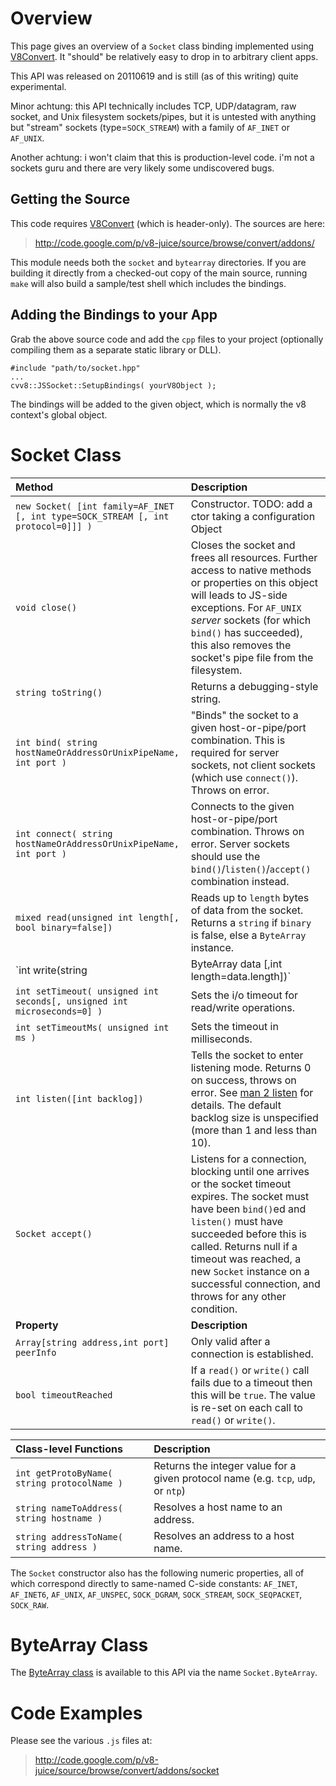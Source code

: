 

# Overview #

This page gives an overview of a `Socket` class binding implemented using [V8Convert](V8Convert.md). It "should" be relatively easy to drop in to arbitrary client apps.

This API was released on 20110619 and is still (as of this writing) quite experimental.

Minor achtung: this API technically includes TCP, UDP/datagram, raw socket, and Unix filesystem sockets/pipes, but it is untested with anything but "stream" sockets (type=`SOCK_STREAM`) with a family of `AF_INET` or `AF_UNIX`.

Another achtung: i won't claim that this is production-level code. i'm not a sockets guru and there are very likely some undiscovered bugs.

## Getting the Source ##

This code requires [V8Convert](V8Convert.md) (which is header-only). The sources are here:

> http://code.google.com/p/v8-juice/source/browse/convert/addons/

This module needs both the `socket` and `bytearray` directories. If you are building it directly from a checked-out copy of the main source, running `make` will also build a sample/test shell which includes the bindings.

## Adding the Bindings to your App ##

Grab the above source code and add the `cpp` files to your project (optionally compiling them as a separate static library or DLL).

```
#include "path/to/socket.hpp"
...
cvv8::JSSocket::SetupBindings( yourV8Object );
```

The bindings will be added to the given object, which is normally the v8 context's global object.

# Socket Class #

| **Method** | **Description** |
|:-----------|:----------------|
| `new Socket( [int family=AF_INET [, int type=SOCK_STREAM [, int protocol=0]]] )` | Constructor. TODO: add a ctor taking a configuration Object |
| `void close()` | Closes the socket and frees all resources. Further access to native methods or properties on this object will leads to JS-side exceptions. For `AF_UNIX` _server_ sockets (for which `bind()` has succeeded), this also removes the socket's pipe file from the filesystem.  |
| `string toString()` | Returns a debugging-style string. |
| `int bind( string hostNameOrAddressOrUnixPipeName, int port )` | "Binds" the socket to a given host-or-pipe/port combination. This is required for server sockets, not client sockets (which use `connect()`). Throws on error. |
| `int connect( string hostNameOrAddressOrUnixPipeName, int port )` | Connects to the given host-or-pipe/port combination. Throws on error. Server sockets should use the `bind()`/`listen()`/`accept()` combination instead. |
| `mixed read(unsigned int length[, bool binary=false])` | Reads up to `length` bytes of data from the socket. Returns a `string` if `binary` is false, else a `ByteArray` instance. |
| `int write(string|ByteArray data [,int length=data.length])` | Writes the given data to the socket. Returns the number of bytes written. |
| `int setTimeout( unsigned int seconds[, unsigned int microseconds=0] )` | Sets the i/o timeout for read/write operations. |
| `int setTimeoutMs( unsigned int ms )` | Sets the timeout in milliseconds. |
| `int listen([int backlog])` | Tells the socket to enter listening mode. Returns 0 on success, throws on error. See [man 2 listen](http://linux.die.net/man/2/listen) for details. The default backlog size is unspecified (more than 1 and less than 10). |
| `Socket accept()` | Listens for a connection, blocking until one arrives or the socket timeout expires. The socket must have been `bind()`ed and `listen()` must have succeeded before this is called. Returns null if a timeout was reached, a new `Socket` instance on a successful connection, and throws for any other condition. |
| **Property** | **Description** |
| `Array[string address,int port] peerInfo` | Only valid after a connection is established. |
| `bool timeoutReached` | If a `read()` or `write()` call fails due to a timeout then this will be `true`. The value is re-set on each call to `read()` or `write()`. |

| **Class-level Functions** | **Description** |
|:--------------------------|:----------------|
| `int getProtoByName( string protocolName )` | Returns the integer value for a given protocol name (e.g. `tcp`, `udp`, or `ntp`) |
| `string nameToAddress( string hostname )` | Resolves a host name to an address. |
| `string addressToName( string address )` | Resolves an address to a host name. |


The `Socket` constructor also has the following numeric properties, all of which correspond directly to same-named C-side constants: `AF_INET`, `AF_INET6`, `AF_UNIX`, `AF_UNSPEC`, `SOCK_DGRAM`, `SOCK_STREAM`, `SOCK_SEQPACKET`, `SOCK_RAW`.

# ByteArray Class #

The [ByteArray class](V8Convert_ByteArray.md) is available to this API via the name `Socket.ByteArray`.

# Code Examples #

Please see the various `.js` files at:

> http://code.google.com/p/v8-juice/source/browse/convert/addons/socket